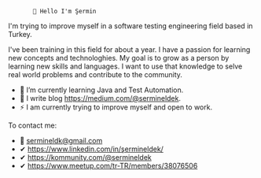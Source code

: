            👋 Hello I'm Şermin

I'm trying to improve myself in a software testing engineering field based in Turkey.

I've been training in this field for about a year. I have a passion for learning new concepts and technologhies. My goal is to grow as a person by learning new skills and languages. I want to use that knowledge to selve real world problems and contribute to the community. 


- 🌱 I’m currently learning Java and Test Automation.
- 📃 I write blog https://medium.com/@sermineldek.
- ⚡ I am currently trying to improve myself and open to work.


To contact me:
- 📩 sermineldk@gmail.com 
- ✔ https://www.linkedin.com/in/şermineldek/ 
- ✔ https://kommunity.com/@sermineldek
- ✔ https://www.meetup.com/tr-TR/members/38076506
